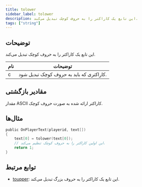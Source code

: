```yaml
---
title: tolower
sidebar_label: tolower
description: این تابع یک کاراکتر را به حروف کوچک تبدیل می‌کند.
tags: ["string"]
---
```


<LowercaseNote />

## توضیحات

این تابع یک کاراکتر را به حروف کوچک تبدیل می‌کند.

| نام | توضیحات                           |
| ---- | ------------------------------------- |
| c    | کاراکتری که باید به حروف کوچک تبدیل شود. |

## مقادیر بازگشتی

مقدار ASCII کاراکتر ارائه شده به صورت حروف کوچک.

## مثال‌ها

```c
public OnPlayerText(playerid, text[])
{
    text[0] = tolower(text[0]);
    // این اولین کاراکتر را به حروف کوچک تنظیم می‌کند.
    return 1;
}
```

## توابع مرتبط

- [toupper](toupper): این تابع یک کاراکتر را به حروف بزرگ تبدیل می‌کند.